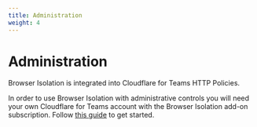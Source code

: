 ```yaml
---
title: Administration
weight: 4
---
```


# Administration

Browser Isolation is integrated into Cloudflare for Teams HTTP Policies.

In order to use Browser Isolation with administrative controls you will need your own Cloudflare for Teams account with the Browser Isolation add-on subscription. Follow [this guide](/browser-isolation/administration/setup-teams/) to get started.
